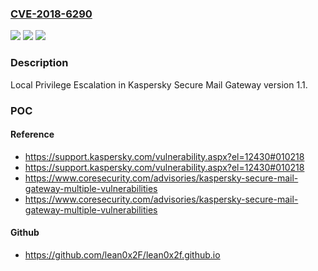 ### [CVE-2018-6290](https://cve.mitre.org/cgi-bin/cvename.cgi?name=CVE-2018-6290)
![](https://img.shields.io/static/v1?label=Product&message=Kaspersky%20Secure%20Mail%20Gateway&color=blue)
![](https://img.shields.io/static/v1?label=Version&message=n%2Fa&color=blue)
![](https://img.shields.io/static/v1?label=Vulnerability&message=Local%20Privilege%20Escalation&color=brighgreen)

### Description

Local Privilege Escalation in Kaspersky Secure Mail Gateway version 1.1.

### POC

#### Reference
- https://support.kaspersky.com/vulnerability.aspx?el=12430#010218
- https://support.kaspersky.com/vulnerability.aspx?el=12430#010218
- https://www.coresecurity.com/advisories/kaspersky-secure-mail-gateway-multiple-vulnerabilities
- https://www.coresecurity.com/advisories/kaspersky-secure-mail-gateway-multiple-vulnerabilities

#### Github
- https://github.com/lean0x2F/lean0x2f.github.io

